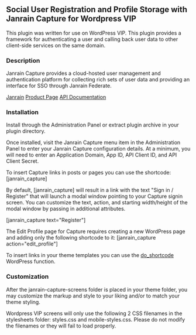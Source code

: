 Social User Registration and Profile Storage with Janrain Capture for Wordpress VIP
---------------------------------

This plugin was written for use on WordPress VIP. This plugin provides a framework
for authenticating a user and calling back user data to other client-side services
on the same domain.

### Description
Janrain Capture provides a cloud-hosted user management and authentication platform for collecting rich sets of user data and providing an interface for SSO through Janrain Federate.

[Janrain](http://www.janrain.com/)
[Product Page](http://www.janrain.com/products/capture)
[API Documentation](http://docs.janraincapture.com/)

### Installation
Install through the Administration Panel or extract plugin archive in your plugin directory.

Once installed, visit the Janrain Capture menu item in the Administration Panel to enter your Janrain Capture configuration details. At a minimum, you will need to enter an Application Domain, App ID, API Client ID, and API Client Secret.

To insert Capture links in posts or pages you can use the shortcode: [janrain_capture]

By default, [janrain_capture] will result in a link with the text "Sign in / Register" that will launch a modal window pointing to your Capture signin screen. You can customize the text, action, and starting width/height of the modal window by passing in additional attributes.

[janrain_capture text="Register"]

The Edit Profile page for Capture requires creating a new WordPress page and adding only the following shortcode to it: [janrain_capture action="edit_profile"] 

To insert links in your theme templates you can use the [do\_shortcode](http://codex.wordpress.org/Function_Reference/do_shortcode) WordPress function.

### Customization
After the janrain-capture-screens folder is placed in your theme folder, you may customize the markup and style to your liking and/or to match your theme styling.

Wordpress VIP screens will only use the following 2 CSS filenames in the stylesheets folder: styles.css and mobile-styles.css. Please do not modify the filenames or they will fail to load properly.
